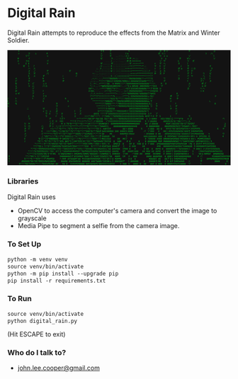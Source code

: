 # Digital Rain #

Digital Rain attempts to reproduce the effects from the Matrix and Winter Soldier.

![DigitalRain](DigitalRain.png)

### Libraries ###

Digital Rain uses
* OpenCV to access the computer's camera and convert the image to grayscale
* Media Pipe to segment a selfie from the camera image.

### To Set Up ###

```azure
python -m venv venv
source venv/bin/activate
python -m pip install --upgrade pip
pip install -r requirements.txt
```

### To Run ###
```azure
source venv/bin/activate
python digital_rain.py
```
(Hit ESCAPE to exit)

### Who do I talk to? ###

* john.lee.cooper@gmail.com
